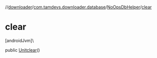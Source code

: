 //[downloader](../../../index.md)/[com.tamdevs.downloader.database](../index.md)/[NoOpsDbHelper](index.md)/[clear](clear.md)

# clear

[androidJvm]\

public [Unit](https://kotlinlang.org/api/latest/jvm/stdlib/kotlin/-unit/index.html)[clear](clear.md)()
